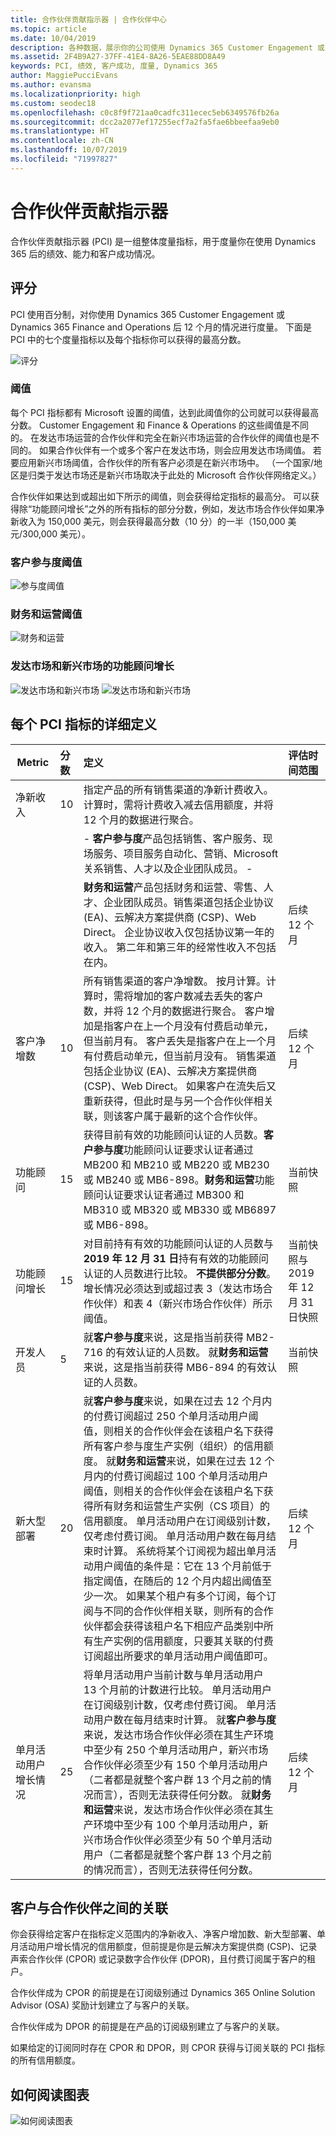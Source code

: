```yaml
---
title: 合作伙伴贡献指示器 | 合作伙伴中心
ms.topic: article
ms.date: 10/04/2019
description: 各种数据，展示你的公司使用 Dynamics 365 Customer Engagement 或 Dynamics 365 Finance and Operations 后的情况
ms.assetid: 2F4B9A27-37FF-41E4-8A26-5EAE88DD8A49
keywords: PCI, 绩效, 客户成功, 度量, Dynamics 365
author: MaggiePucciEvans
ms.author: evansma
ms.localizationpriority: high
ms.custom: seodec18
ms.openlocfilehash: c0c8f9f721aa0cadfc311ecec5eb6349576fb26a
ms.sourcegitcommit: dcc2a2077ef17255ecf7a2fa5fae6bbeefaa9eb0
ms.translationtype: HT
ms.contentlocale: zh-CN
ms.lasthandoff: 10/07/2019
ms.locfileid: "71997827"
---
```

# <a name="partner-contribution-indicators"></a>合作伙伴贡献指示器

合作伙伴贡献指示器 (PCI) 是一组整体度量指标，用于度量你在使用 Dynamics 365 后的绩效、能力和客户成功情况。

## <a name="scoring"></a>评分

PCI 使用百分制，对你使用 Dynamics 365 Customer Engagement 或 Dynamics 365 Finance and Operations 后 12 个月的情况进行度量。 下面是 PCI 中的七个度量指标以及每个指标你可以获得的最高分数。

![评分](images/pci1.png)

### <a name="thresholds"></a>阈值

每个 PCI 指标都有 Microsoft 设置的阈值，达到此阈值你的公司就可以获得最高分数。 Customer Engagement 和 Finance & Operations 的这些阈值是不同的。 在发达市场运营的合作伙伴和完全在新兴市场运营的合作伙伴的阈值也是不同的。 如果合作伙伴有一个或多个客户在发达市场，则会应用发达市场阈值。 若要应用新兴市场阈值，合作伙伴的所有客户必须是在新兴市场中。 （一个国家/地区是归类于发达市场还是新兴市场取决于此处的 Microsoft 合作伙伴网络定义。）

合作伙伴如果达到或超出如下所示的阈值，则会获得给定指标的最高分。 可以获得除“功能顾问增长”之外的所有指标的部分分数，例如，发达市场合作伙伴如果净新收入为 150,000 美元，则会获得最高分数（10 分）的一半（150,000 美元/300,000 美元）。

### <a name="customer-engagement-thresholds"></a>客户参与度阈值

![参与度阈值](images/pci3.png)

### <a name="finance-and-operations-thresholds"></a>财务和运营阈值

![财务和运营](images/pci4.png)

### <a name="developed-and-emerging-markets-functional-consultant-growth"></a>发达市场和新兴市场的功能顾问增长 

![发达市场和新兴市场](images/pci6.png)
![发达市场和新兴市场](images/pci7.png)

## <a name="detailed-definitions-for-each-of-the-pci-metrics"></a>每个 PCI 指标的详细定义


|**Metric**   |**分数**   |**定义**   |**评估时间范围**|
|---------------|:--------------------------|:-------------------|:----------|
|净新收入|10|指定产品的所有销售渠道的净新计费收入。 计算时，需将计费收入减去信用额度，并将 12 个月的数据进行聚合。
||| - **客户参与度**产品包括销售、客户服务、现场服务、项目服务自动化、营销、Microsoft 关系销售、人才以及企业团队成员。 -
||| **财务和运营**产品包括财务和运营、零售、人才、企业团队成员。销售渠道包括企业协议 (EA)、云解决方案提供商 (CSP)、Web Direct。 企业协议收入仅包括协议第一年的收入。 第二年和第三年的经常性收入不包括在内。|后续 12 个月|
|客户净增数|10|所有销售渠道的客户净增数。 按月计算。计算时，需将增加的客户数减去丢失的客户数，并将 12 个月的数据进行聚合。 客户增加是指客户在上一个月没有付费启动单元，但当前月有。 客户丢失是指客户在上一个月有付费启动单元，但当前月没有。 销售渠道包括企业协议 (EA)、云解决方案提供商 (CSP)、Web Direct。 如果客户在流失后又重新获得，但此时是与另一个合作伙伴相关联，则该客户属于最新的这个合作伙伴。|后续 12 个月|
|功能顾问|15 |获得目前有效的功能顾问认证的人员数。**客户参与度**功能顾问认证要求认证者通过 MB200 和 MB210 或 MB220 或 MB230 或 MB240 或 MB6-898。**财务和运营**功能顾问认证要求认证者通过 MB300 和 MB310 或 MB320 或 MB330 或 MB6897 或 MB6-898。|当前快照|
|功能顾问增长|15|对目前持有有效的功能顾问认证的人员数与 **2019 年 12 月 31 日**持有有效的功能顾问认证的人员数进行比较。 **不提供部分分数**。 增长情况必须达到或超过表 3（发达市场合作伙伴）和表 4（新兴市场合作伙伴）所示阈值。|当前快照与 2019 年 12 月 31 日快照|
|开发人员|5|就**客户参与度**来说，这是指当前获得 MB2-716 的有效认证的人员数。 就**财务和运营**来说，这是指当前获得 MB6-894 的有效认证的人员数。|当前快照|
|新大型部署|20|就**客户参与度**来说，如果在过去 12 个月内的付费订阅超过 250 个单月活动用户阈值，则相关的合作伙伴会在该租户名下获得所有客户参与度生产实例（组织）的信用额度。 就**财务和运营**来说，如果在过去 12 个月内的付费订阅超过 100 个单月活动用户阈值，则相关的合作伙伴会在该租户名下获得所有财务和运营生产实例（CS 项目）的信用额度。 单月活动用户在订阅级别计数，仅考虑付费订阅。 单月活动用户数在每月结束时计算。 系统将某个订阅视为超出单月活动用户阈值的条件是：它在 13 个月前低于指定阈值，在随后的 12 个月内超出阈值至少一次。 如果某个租户有多个订阅，每个订阅与不同的合作伙伴相关联，则所有的合作伙伴都会获得该租户名下相应产品类别中所有生产实例的信用额度，只要其关联的付费订阅超出所要求的单月活动用户阈值即可。|后续 12 个月|
|单月活动用户增长情况|25|将单月活动用户当前计数与单月活动用户 13 个月前的计数进行比较。 单月活动用户在订阅级别计数，仅考虑付费订阅。 单月活动用户数在每月结束时计算。 就**客户参与度**来说，发达市场合作伙伴必须在其生产环境中至少有 250 个单月活动用户，新兴市场合作伙伴必须至少有 150 个单月活动用户（二者都是就整个客户群 13 个月之前的情况而言），否则无法获得任何分数。 就**财务和运营**来说，发达市场合作伙伴必须在其生产环境中至少有 100 个单月活动用户，新兴市场合作伙伴必须至少有 50 个单月活动用户（二者都是就整个客户群 13 个月之前的情况而言），否则无法获得任何分数。|后续 12 个月|

## <a name="customer-to-partner-association"></a>客户与合作伙伴之间的关联

你会获得给定客户在指标定义范围内的净新收入、净客户增加数、新大型部署、单月活动用户增长情况的信用额度，但前提是你是云解决方案提供商 (CSP)、记录声索合作伙伴 (CPOR) 或记录数字合作伙伴 (DPOR)，且付费订阅属于客户的租户。

合作伙伴成为 CPOR 的前提是在订阅级别通过 Dynamics 365 Online Solution Advisor (OSA) 奖励计划建立了与客户的关联。

合作伙伴成为 DPOR 的前提是在产品的订阅级别建立了与客户的关联。

如果给定的订阅同时存在 CPOR 和 DPOR，则 CPOR 获得与订阅关联的 PCI 指标的所有信用额度。

## <a name="how-to-read-the-charts"></a>如何阅读图表

![如何阅读图表](images/pci2.png)








